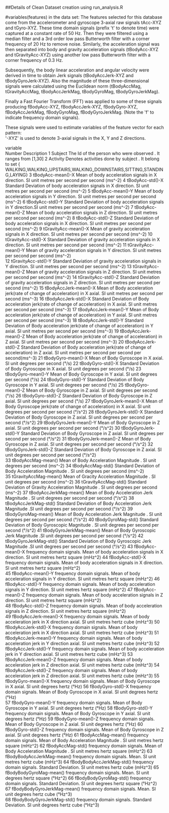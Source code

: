 ##Details of Clean Dataset creation using run_analysis.R

#variables(features) in the data set:
The features selected for this database come from the accelerometer and gyroscope 3-axial raw signals tAcc-XYZ and tGyro-XYZ.
These time domain signals (prefix 't' to denote time) were captured at a constant rate of 50 Hz. 
Then they were filtered using a median filter and a 3rd order low pass Butterworth filter with a corner frequency of 20 Hz to 
remove noise.
Similarly, the acceleration signal was then separated into body and gravity acceleration signals (tBodyAcc-XYZ and tGravityAcc-XYZ)
using another low pass Butterworth filter with a corner frequency of 0.3 Hz. 

Subsequently, the body linear acceleration and angular velocity were derived in time to obtain
Jerk signals (tBodyAccJerk-XYZ and tBodyGyroJerk-XYZ). Also the magnitude of these three-dimensional signals
were calculated using the Euclidean norm (tBodyAccMag, tGravityAccMag, tBodyAccJerkMag, tBodyGyroMag, tBodyGyroJerkMag). 

Finally a Fast Fourier Transform (FFT) was applied to some of these signals producing
fBodyAcc-XYZ, fBodyAccJerk-XYZ, fBodyGyro-XYZ, fBodyAccJerkMag, fBodyGyroMag, fBodyGyroJerkMag.
(Note the 'f' to indicate frequency domain signals). 

These signals were used to estimate variables of the feature vector for each pattern:  
'-XYZ' is used to denote 3-axial signals in the X, Y and Z directions.


variable         
 Number      Description
1						  Subject
                The Id of the person who were observed . It ranges from [1,30]
2						  Activity
                Denotes activities done by subject . It belong to set { WALKING,WALKING_UPSTAIRS,WALKING_DOWNSTAIRS,SITTING,STANDING,LAYING} 
3						  tBodyAcc-mean()-X
                Mean of body acceleration signals in X direction. SI unit metres per second per second (ms^-2)
4						  tBodyAcc-std()-X
                Standard Deviation of body acceleration signals in X direction. SI unit metres per second per second (ms^-2)
5						  tBodyAcc-mean()-Y
                Mean of body acceleration signals in Y direction. SI unit metres per second per second (ms^-2)
6						  tBodyAcc-std()-Y
                 Standard Deviation of body acceleration signals in Y direction.SI unit metres per second per second (ms^-2)
7						  tBodyAcc-mean()-Z
                 Mean of body acceleration signals in Z direction. SI unit metres per second per second (ms^-2)
8						  tBodyAcc-std()-Z
                 Standard Deviation of body acceleration signals in X direction. SI unit metres per second per second (ms^-2)
9						  tGravityAcc-mean()-X
                 Mean of gravity acceleration signals in X direction. SI unit metres per second per second (ms^-2)
10						tGravityAcc-std()-X
                 Standard Deviation of gravity acceleration signals in X direction. SI unit metres per second per second (ms^-2) 
11						tGravityAcc-mean()-Y
                 Mean of gravity acceleration signals in Y direction. SI unit metres per second per second (ms^-2)   
12						tGravityAcc-std()-Y
                 Standard Deviation of gravity acceleration signals in Y direction. SI unit metres per second per second (ms^-2)
13						tGravityAcc-mean()-Z
                 Mean of gravity acceleration signals in Z direction. SI unit metres per second per second (ms^-2) 
14						tGravityAcc-std()-Z
                 Standard Deviation of gravity acceleration signals in Z direction. SI unit metres per second per second (ms^-2) 
15						tBodyAccJerk-mean()-X
                  Mean of Body acceleration jerk(rate of change of acceleration) in X axial. SI unit metres per second per second (ms^-3) 
16						tBodyAccJerk-std()-X
                  Standard Deviation of Body acceleration jerk(rate of change of acceleration) in X axial. SI unit metres per second per second (ms^-3)
17						tBodyAccJerk-mean()-Y
                  Mean of Body acceleration jerk(rate of change of acceleration) in Y axial. SI unit metres per second per second (ms^-3)
18						tBodyAccJerk-std()-Y
                  Standard Deviation of Body acceleration jerk(rate of change of acceleration) in Y axial. SI unit metres per second per second (ms^-3)
19						tBodyAccJerk-mean()-Z
                  Mean of Body acceleration jerk(rate of change of acceleration) in Z axial. SI unit metres per second per second (ms^-3)
20						tBodyAccJerk-std()-Z
                  Standard Deviation of Body acceleration jerk(rate of change of acceleration) in Z axial. SI unit metres per second per second per second(ms^-3)
21						tBodyGyro-mean()-X
                  Mean of Body Gyroscope in X axial. SI unit degrees per second (°/s)
22						tBodyGyro-std()-X
                  Standard Deviation of Body Gyroscope in X axial. SI unit degrees per second (°/s)
23						tBodyGyro-mean()-Y
                  Mean of Body Gyroscope in Y axial. SI unit degrees per second (°/s)
24						tBodyGyro-std()-Y
                  Standard Deviation of Body Gyroscope in Y axial. SI unit degrees per second (°/s)
25						tBodyGyro-mean()-Z
                  Mean of Body Gyroscope in Z axial. SI unit degrees per second (°/s)
26						tBodyGyro-std()-Z
                  Standard Deviation of Body Gyroscope in Z axial. SI unit degrees per second (°/s)
27						tBodyGyroJerk-mean()-X
                  Mean of Body Gyroscope jerk(rate of change of acceleration) in X axial. SI unit degrees per second per second (°/s^2)
28						tBodyGyroJerk-std()-X
                  Standard Deviation of Body Gyroscope in Z axial. SI unit degrees per second per second (°/s^2)
29						tBodyGyroJerk-mean()-Y
                  Mean of Body Gyroscope in Z axial. SI unit degrees per second per second (°/s^2)
30						tBodyGyroJerk-std()-Y
                  Standard Deviation of Body Gyroscope in Z axial. SI unit degrees per second per second (°/s^2)
31						tBodyGyroJerk-mean()-Z
                  Mean of Body Gyroscope in Z axial. SI unit degrees per second per second (°/s^2)
32						tBodyGyroJerk-std()-Z
                  Standard Deviation of Body Gyroscope in Z axial. SI unit degrees per second per second (°/s^2)  
33						tBodyAccMag-mean()
                  Mean of Body Acceleration Magnitude . SI unit degrees per second (ms^-2)
34						tBodyAccMag-std()
                  Standard Deviation of Body Acceleration Magnitude . SI unit degrees per second (ms^-2)  
35						tGravityAccMag-mean()
                  Mean of Gracity Acceleration Magnitude . SI unit degrees per second (ms^-2)
36						tGravityAccMag-std()
                  Standard Deviation of Gravity Acceleration Magnitude . SI unit degrees per second (ms^-2)
37						tBodyAccJerkMag-mean()
                  Mean of Body Acceleration Jerk Magnitude . SI unit degrees per second per second (°/s^2)
38						tBodyAccJerkMag-std()
                  Standard Deviation of Body Acceleration Jerk Magnitude .SI unit degrees per second per second (°/s^2)
39						tBodyGyroMag-mean()
                  Mean of Body Acceleration Jerk Magnitude . SI unit degrees per second per second (°/s^2)
40						tBodyGyroMag-std()
                  Standard Deviation of Body Gyroscopic Magnitude . SI unit degrees per second per second (°/s^2)
41						tBodyGyroJerkMag-mean()
                  Mean of Body Gyroscopic Jerk Magnitude .SI unit degrees per second per second (°/s^2)
42						tBodyGyroJerkMag-std()
                  Standard Deviation of Body Gyroscopic Jerk Magnitude .SI unit degrees per second per second (°/s^2)
43						fBodyAcc-mean()-X
                  frequency domain signals. Mean of body acceleration signals in X direction. SI unit metres hertz square (mHz^2)
44						fBodyAcc-std()-X
                  frequency domain signals. Mean of body acceleration signals in X direction. SI unit metres hertz square (mHz^2)  
45						fBodyAcc-mean()-Y
                 frequency domain signals.  Mean of body acceleration signals in Y direction. SI unit metres hertz square (mHz^2)
46						fBodyAcc-std()-Y
                  frequency domain signals. Mean of body acceleration signals in Y direction. SI unit metres hertz square (mHz^2)
47						fBodyAcc-mean()-Z
                 frequency domain signals.  Mean of body acceleration signals in Z direction. SI unit metres hertz square (mHz^2)  
48						fBodyAcc-std()-Z
                  frequency domain signals. Mean of body acceleration signals in Z direction. SI unit metres hertz square (mHz^2)              
49						fBodyAccJerk-mean()-X
                  frequency domain signals. Mean of body acceleration jerk in X direction axial. SI unit metres hertz cube (mHz^3)
50						fBodyAccJerk-std()-X
                  frequency domain signals. Mean of body acceleration jerk in X direction axial. SI unit metres hertz cube (mHz^3)
51						fBodyAccJerk-mean()-Y
                 frequency domain signals.  Mean of body acceleration jerk in Y direction axial. SI unit metres hertz cube (mHz^3)
52						fBodyAccJerk-std()-Y
                  frequency domain signals. Mean of body acceleration jerk in Y direction axial. SI unit metres hertz cube (mHz^3)
53						fBodyAccJerk-mean()-Z
                  frequency domain signals. Mean of body acceleration jerk in Z direction axial. SI unit metres hertz cube (mHz^3)
54						fBodyAccJerk-std()-Z
                  frequency domain signals. Mean of body acceleration jerk in Z direction axial. SI unit metres hertz cube (mHz^3)
55						fBodyGyro-mean()-X
                  frequency domain signals. Mean of Body Gyroscope in X axial. SI unit degrees hertz (°Hz)
56						fBodyGyro-std()-X
                  frequency domain signals. Mean of Body Gyroscope in X axial. SI unit degrees hertz (°Hz)    
57						fBodyGyro-mean()-Y
                  frequency domain signals. Mean of Body Gyroscope in Y axial. SI unit degrees hertz (°Hz)
58						fBodyGyro-std()-Y
                  frequency domain signals. Mean of Body Gyroscope in Y axial. SI unit degrees hertz (°Hz)
59						fBodyGyro-mean()-Z
                  frequency domain signals. Mean of Body Gyroscope in Z axial. SI unit degrees hertz (°Hz)
60						fBodyGyro-std()-Z
                  frequency domain signals. Mean of Body Gyroscope in Z axial. SI unit degrees hertz (°Hz)
61						fBodyAccMag-mean()
                  frequency domain signals. Mean of Body Acceleration Magnitude . SI unit metres hertz square (mHz^2)
62						fBodyAccMag-std()
                  frequency domain signals. Mean of Body Acceleration Magnitude . SI unit metres hertz square (mHz^2)
63						fBodyBodyAccJerkMag-mean()
                  frequency domain signals. Mean. SI unit metres hertz cube (mHz^3)
64						fBodyBodyAccJerkMag-std()
                 frequency domain signals. Standard Deviation. SI unit metres hertz cube (mHz^3)
65						fBodyBodyGyroMag-mean()
                  frequency domain signals. Mean. SI unit degrees hertz square (°Hz^2)
66						fBodyBodyGyroMag-std()
                 frequency domain signals. Standard Deviation. SI unit degrees hertz square (°Hz^2)   
67						fBodyBodyGyroJerkMag-mean()
                 frequency domain signals. Mean. SI unit degrees hertz cube (°Hz^3)   
68						fBodyBodyGyroJerkMag-std()
                 frequency domain signals. Standard Deviation. SI unit degrees hertz cube (°Hz^3) 
